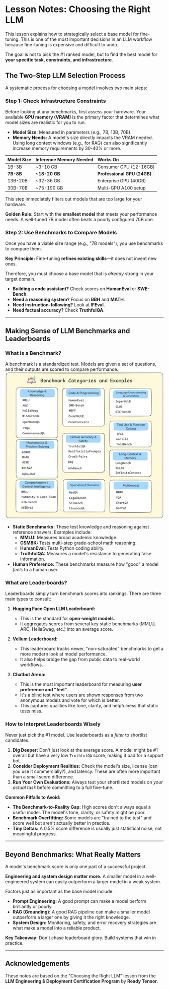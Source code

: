# Lesson Notes: Choosing the Right LLM

This lesson explains how to strategically select a base model for fine-tuning. This is one of the most important decisions in an LLM workflow because fine-tuning is expensive and difficult to undo.

The goal is not to pick the #1 ranked model, but to find the best model for **your specific task, constraints, and infrastructure**.

## The Two-Step LLM Selection Process

A systematic process for choosing a model involves two main steps:

### Step 1: Check Infrastructure Constraints

Before looking at any benchmarks, first assess your hardware. Your available **GPU memory (VRAM)** is the primary factor that determines what model sizes are realistic for you to run.

* **Model Size:** Measured in parameters (e.g., 7B, 13B, 70B).
* **Memory Needs:** A model's size directly impacts the VRAM needed. Using long context windows (e.g., for RAG) can also significantly increase memory requirements by 30-40% or more.

| Model Size | Inference Memory Needed | Works On |
| :--- | :--- | :--- |
| 1B-3B | ~3-10 GB | Consumer GPU (12-16GB) |
| **7B-8B** | **~18-20 GB** | **Professional GPU (24GB)** |
| 13B-20B | ~32-36 GB | Enterprise GPU (40GB) |
| 30B-70B | ~75-190 GB | Multi-GPU A100 setup |

This step immediately filters out models that are too large for your hardware.

**Golden Rule:** Start with the **smallest model** that meets your performance needs. A well-tuned 7B model often beats a poorly configured 70B one.

### Step 2: Use Benchmarks to Compare Models

Once you have a viable size range (e.g., "7B models"), you use benchmarks to compare them.

**Key Principle:** Fine-tuning **refines existing skills**—it does not invent new ones.

Therefore, you must choose a base model that is *already* strong in your target domain.
* **Building a code assistant?** Check scores on **HumanEval** or **SWE-Bench**.
* **Need a reasoning system?** Focus on **BBH** and **MATH**.
* **Need instruction-following?** Look at **IFEval**.
* **Need factual accuracy?** Check **TruthfulQA**.

---

## Making Sense of LLM Benchmarks and Leaderboards

### What is a Benchmark?

A benchmark is a standardized test. Models are given a set of questions, and their outputs are scored to compare performance.
![benchmark](../images/llm-benchmark-landscape.jpeg)
* **Static Benchmarks:** These test knowledge and reasoning against reference answers. Examples include:
    * **MMLU:** Measures broad academic knowledge.
    * **GSM8K:** Tests multi-step grade-school math reasoning.
    * **HumanEval:** Tests Python coding ability.
    * **TruthfulQA:** Measures a model's resistance to generating false information.
* **Human Preference:** These benchmarks measure how "good" a model *feels* to a human user.

### What are Leaderboards?

Leaderboards simply turn benchmark scores into rankings. There are three main types to consult:

1.  **Hugging Face Open LLM Leaderboard:**
    * This is the standard for **open-weight models**.
    * It aggregates scores from several key static benchmarks (MMLU, ARC, HellaSwag, etc.) into an average score.

2.  **Vellum Leaderboard:**
    * This leaderboard tracks newer, "non-saturated" benchmarks to get a more modern look at model performance.
    * It also helps bridge the gap from public data to real-world workflows.

3.  **Chatbot Arena:**
    * This is the most important leaderboard for measuring **user preference and "feel"**.
    * It's a blind test where users are shown responses from two anonymous models and vote for which is better.
    * This captures qualities like tone, clarity, and helpfulness that static tests miss.

### How to Interpret Leaderboards Wisely

Never just pick the #1 model. Use leaderboards as a *filter* to shortlist candidates.

1.  **Dig Deeper:** Don't just look at the average score. A model might be #1 overall but have a very low `TruthfulQA` score, making it bad for a support bot.
2.  **Consider Deployment Realities:** Check the model's size, license (can you use it commercially?), and latency. These are often more important than a small score difference.
3.  **Run Your Own Evaluations:** Always test your shortlisted models on *your actual task* before committing to a full fine-tune.

**Common Pitfalls to Avoid:**
* **The Benchmark-to-Reality Gap:** High scores don't always equal a useful model. The model's tone, clarity, or safety might be poor.
* **Benchmark Overfitting:** Some models are "trained to the test" and score well but aren't actually better in practice.
* **Tiny Deltas:** A 0.5% score difference is usually just statistical noise, not meaningful progress.

---

## Beyond Benchmarks: What Really Matters

A model's benchmark score is only one part of a successful project.

**Engineering and system design matter more.** A smaller model in a well-engineered system can easily outperform a larger model in a weak system.

Factors just as important as the base model include:
* **Prompt Engineering:** A good prompt can make a model perform brilliantly or poorly.
* **RAG (Grounding):** A good RAG pipeline can make a smaller model outperform a larger one by giving it the right knowledge.
* **System Design:** Monitoring, safety, and error recovery strategies are what make a model into a reliable product.

**Key Takeaway:** Don't chase leaderboard glory. Build systems that win in practice.

---

## Acknowledgements

These notes are based on the "Choosing the Right LLM" lesson from the **LLM Engineering & Deployment Certification Program** by **Ready Tensor**.